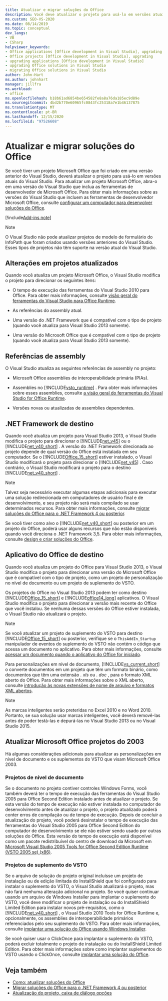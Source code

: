 ```yaml
---
title: Atualizar e migrar soluções do Office
description: Você deve atualizar o projeto para usá-lo em versões atuais do Visual Studio se tiver um projeto Offince que foi criado em uma versão anterior do Visual Studio.
ms.custom: SEO-VS-2020
ms.date: 08/14/2019
ms.topic: conceptual
dev_langs:
- VB
- CSharp
helpviewer_keywords:
- Office applications [Office development in Visual Studio], upgrading
- Office projects [Office development in Visual Studio], upgrading
- upgrading applications [Office development in Visual Studio]
- upgrading Office solutions in Visual Studio
- migrating Office solutions in Visual Studio
author: John-Hart
ms.author: johnhart
manager: jillfra
ms.workload:
- office
ms.openlocfilehash: b18b61ad6854be654582fe8a8a76da185ec9d89e
ms.sourcegitcommit: 4bd2b770e60965fc0843fc25318a7e1b46137875
ms.translationtype: MT
ms.contentlocale: pt-BR
ms.lasthandoff: 12/15/2020
ms.locfileid: "97526608"
---
```

# <a name="upgrade-and-migrate-office-solutions"></a>Atualizar e migrar soluções do Office
  Se você tiver um projeto Microsoft Office que foi criado em uma versão anterior do Visual Studio, deverá atualizar o projeto para usá-lo em versões atuais do Visual Studio. Para atualizar um projeto Microsoft Office, abra-o em uma versão do Visual Studio que inclua as ferramentas de desenvolvedor de Microsoft Office. Para obter mais informações sobre as versões do Visual Studio que incluem as ferramentas de desenvolvedor Microsoft Office, consulte [configurar um computador para desenvolver soluções do Office](../vsto/configuring-a-computer-to-develop-office-solutions.md).

[!include[Add-ins note](includes/addinsnote.md)]

> [!NOTE]
> O Visual Studio não pode atualizar projetos de modelo de formulário do InfoPath que foram criados usando versões anteriores do Visual Studio. Esses tipos de projetos não têm suporte na versão atual do Visual Studio.

## <a name="changes-to-upgraded-projects"></a>Alterações em projetos atualizados
 Quando você atualiza um projeto Microsoft Office, o Visual Studio modifica o projeto para direcionar os seguintes itens:

- O tempo de execução das ferramentas do Visual Studio 2010 para Office. Para obter mais informações, consulte [visão geral do ferramentas do Visual Studio para Office Runtime](../vsto/visual-studio-tools-for-office-runtime-overview.md).

- As referências do assembly atual.

- Uma versão do .NET Framework que é compatível com o tipo de projeto (quando você atualiza para Visual Studio 2013 somente).

- Uma versão do Microsoft Office que é compatível com o tipo de projeto (quando você atualiza para Visual Studio 2013 somente).

## <a name="assembly-references"></a>Referências de assembly
 O Visual Studio atualiza as seguintes referências de assembly no projeto:

- Microsoft Office assemblies de interoperabilidade primária (PIAs).

- Assemblies no [!INCLUDE[vsto_runtime](../vsto/includes/vsto-runtime-md.md)] . Para obter mais informações sobre esses assemblies, consulte [a visão geral do ferramentas do Visual Studio for Office Runtime](../vsto/visual-studio-tools-for-office-runtime-overview.md).

- Versões novas ou atualizadas de assemblies dependentes.

## <a name="targeted-net-framework"></a>.NET Framework de destino
 Quando você atualiza um projeto para Visual Studio 2013, o Visual Studio modifica o projeto para direcionar o [!INCLUDE[net_v45](../vsto/includes/net-v45-md.md)] ou o [!INCLUDE[net_v40_short](../sharepoint/includes/net-v40-short-md.md)] . A versão do .NET Framework direcionada ao projeto depende de qual versão do Office está instalada em seu computador. Se o [!INCLUDE[Office_15_short](../vsto/includes/office-15-short-md.md)] estiver instalado, o Visual Studio modificará o projeto para direcionar o [!INCLUDE[net_v45](../vsto/includes/net-v45-md.md)] . Caso contrário, o Visual Studio modificará o projeto para o destino [!INCLUDE[net_v40_short](../sharepoint/includes/net-v40-short-md.md)] .

> [!NOTE]
> Talvez seja necessário executar algumas etapas adicionais para executar uma solução redirecionada em computadores de usuário final e de desenvolvimento, e seu projeto não será mais compilado se usar determinados recursos. Para obter mais informações, consulte [migrar soluções do Office para o .NET Framework 4 ou posterior](../vsto/migrating-office-solutions-to-the-dotnet-framework-4-or-later.md).

 Se você tiver como alvo o [!INCLUDE[net_v40_short](../sharepoint/includes/net-v40-short-md.md)] ou posterior em um projeto do Office, poderá usar alguns recursos que não estão disponíveis quando você direciona o .NET Framework 3,5. Para obter mais informações, consulte [design e criar soluções do Office](../vsto/designing-and-creating-office-solutions.md).

## <a name="targeted-office-application"></a>Aplicativo do Office de destino
 Quando você atualiza um projeto do Office para Visual Studio 2013, o Visual Studio modifica o projeto para direcionar uma versão do Microsoft Office que é compatível com o tipo de projeto, como um projeto de personalização no nível de documento ou um projeto de suplemento do VSTO.

 Os projetos do Office no Visual Studio 2013 podem ter como destino [!INCLUDE[Office_15_short](../vsto/includes/office-15-short-md.md)] e [!INCLUDE[office14_long](../vsto/includes/office14-long-md.md)] aplicativos. O Visual Studio modifica o projeto para direcionar a versão mais recente do Office que você instalou. Se nenhuma dessas versões do Office estiver instalada, o Visual Studio não atualizará o projeto.

> [!NOTE]
> Se você atualizar um projeto de suplemento do VSTO para destino [!INCLUDE[Office_15_short](../vsto/includes/office-15-short-md.md)] ou posterior, verifique se o `ThisAddIn_Startup` manipulador de eventos do suplemento do VSTO não contém o código que acessa um documento no aplicativo. Para obter mais informações, consulte [acessar um documento quando o aplicativo do Office for iniciado](../vsto/programming-vsto-add-ins.md#AccessingDocuments).

 Para personalizações em nível de documento, [!INCLUDE[vs_current_short](../sharepoint/includes/vs-current-short-md.md)] o converte documentos em um projeto que têm um formato binário, como documentos que têm uma extensão *. xls* ou *. doc* , para o formato XML aberto do Office. Para obter mais informações sobre o XML aberto, consulte [introdução às novas extensões de nome de arquivo e formatos XML abertos](https://support.office.com/en-nz/article/Introduction-to-new-file-name-extensions-eca81dcb-5626-4e5b-8362-524d13ae4ec1).

> [!NOTE]
> As marcas inteligentes serão preteridas no Excel 2010 e no Word 2010. Portanto, se sua solução usar marcas inteligentes, você deverá removê-las antes de poder testá-las e depurá-las no Visual Studio 2013 ou no Visual Studio 2015.

## <a name="upgrade-microsoft-office-2003-projects"></a>Atualizar Microsoft Office projetos do 2003
 Há algumas considerações adicionais para atualizar as personalizações em nível de documento e os suplementos do VSTO que visam Microsoft Office 2003.

### <a name="document-level-projects"></a>Projetos de nível de documento
 Se o documento no projeto contiver controles Windows Forms, você também deverá ter o tempo de execução das ferramentas do Visual Studio 2005 para Office Second Edition instalado antes de atualizar o projeto. Se esta versão do tempo de execução não estiver instalada no computador de desenvolvimento antes de atualizar o projeto, o projeto atualizado poderá conter erros de compilação ou de tempo de execução. Depois de concluir a atualização do projeto, você poderá desinstalar o tempo de execução das ferramentas do Visual Studio 2005 para Office Second Edition do computador de desenvolvimento se ele não estiver sendo usado por outras soluções do Office. Esta versão do tempo de execução está disponível como um pacote redistribuível do centro de download da Microsoft em [Microsoft Visual Studio 2005 Tools for Office Second Edition Runtime (VSTO 2005 se) (x86)](https://www.microsoft.com/download/details.aspx?id=2392).

### <a name="vsto-add-in-projects"></a>Projetos de suplemento do VSTO
 Se o arquivo de solução do projeto original incluísse um projeto de instalação ou de edição limitada do InstallShield que foi configurado para instalar o suplemento do VSTO, o Visual Studio atualizará o projeto, mas não fará nenhuma alteração adicional no projeto. Se você quiser continuar usando um arquivo de Windows Installer para implantar o suplemento do VSTO, você deve modificar o projeto de instalação ou do InstallShield Limited Edition para instalar novos pré-requisitos, como o [!INCLUDE[net_v40_short](../sharepoint/includes/net-v40-short-md.md)] , o Visual Studio 2010 Tools for Office Runtime e, opcionalmente, os assemblies de interoperabilidade primários referenciados pelo seu suplemento do VSTO. Para obter mais informações, consulte [implantar uma solução do Office usando Windows Installer](../vsto/deploying-a-vsto-solution-by-using-windows-installer.md).

 Se você quiser usar o ClickOnce para implantar o suplemento do VSTO, poderá excluir totalmente o projeto de instalação ou do InstallShield Limited Edition. Para obter mais informações sobre como implantar suplementos do VSTO usando o ClickOnce, consulte [implantar uma solução do Office](../vsto/deploying-an-office-solution.md).

## <a name="see-also"></a>Veja também
- [Como: atualizar soluções do Office](/previous-versions/4bez6837(v=vs.140))
- [Migrar soluções do Office para o .NET Framework 4 ou posterior](../vsto/migrating-office-solutions-to-the-dotnet-framework-4-or-later.md)
- [Atualização do projeto, caixa de diálogo opções](../vsto/project-upgrade-options-dialog-box.md)